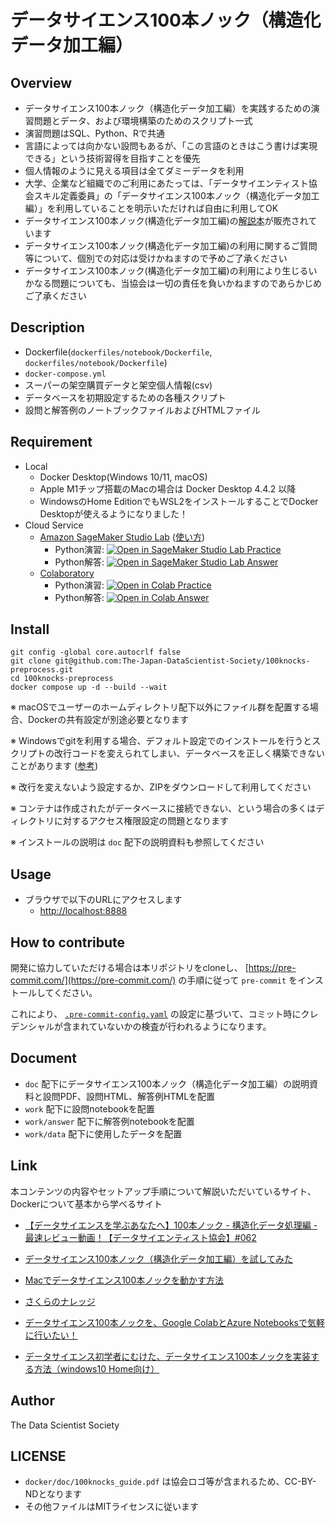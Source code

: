 # データサイエンス100本ノック（構造化データ加工編）

## Overview
- データサイエンス100本ノック（構造化データ加工編）を実践するための演習問題とデータ、および環境構築のためのスクリプト一式
- 演習問題はSQL、Python、Rで共通
- 言語によっては向かない設問もあるが、「この言語のときはこう書けば実現できる」という技術習得を目指すことを優先
- 個人情報のように見える項目は全てダミーデータを利用
- 大学、企業など組織でのご利用にあたっては、「データサイエンティスト協会スキル定義委員」の「データサイエンス100本ノック（構造化データ加工編）」を利用していることを明示いただければ自由に利用してOK
- データサイエンス100本ノック(構造化データ加工編)の[解説本](https://www.amazon.co.jp/dp/4802613563)が販売されています
- データサイエンス100本ノック(構造化データ加工編)の利用に関するご質問等について、個別での対応は受けかねますので予めご了承ください
- データサイエンス100本ノック(構造化データ加工編)の利用により生じるいかなる問題についても、当協会は一切の責任を負いかねますのであらかじめご了承ください

## Description
- Dockerfile(`dockerfiles/notebook/Dockerfile`, `dockerfiles/notebook/Dockerfile`)
- `docker-compose.yml`
- スーパーの架空購買データと架空個人情報(csv)
- データベースを初期設定するための各種スクリプト
- 設問と解答例のノートブックファイルおよびHTMLファイル

## Requirement
- Local
  - Docker Desktop(Windows 10/11, macOS)
  - Apple M1チップ搭載のMacの場合は Docker Desktop 4.4.2 以降
  - WindowsのHome EditionでもWSL2をインストールすることでDocker Desktopが使えるようになりました！
- Cloud Service
  - [Amazon SageMaker Studio Lab](https://studiolab.sagemaker.aws/) ([使い方](https://github.com/aws-sagemaker-jp/awesome-studio-lab-jp/blob/main/README_usage.md))
    - Python演習: [![Open in SageMaker Studio Lab Practice](https://studiolab.sagemaker.aws/studiolab.svg)](https://studiolab.sagemaker.aws/import/github/The-Japan-DataScientist-Society/100knocks-preprocess/blob/master/docker/work/preprocess_knock_Python.ipynb)
    - Python解答: [![Open in SageMaker Studio Lab Answer](https://studiolab.sagemaker.aws/studiolab.svg)](https://studiolab.sagemaker.aws/import/github/The-Japan-DataScientist-Society/100knocks-preprocess/blob/master/docker/work/answer/ans_preprocess_knock_Python.ipynb)
  - [Colaboratory](https://colab.research.google.com/)
    - Python演習: [![Open in Colab Practice](https://colab.research.google.com/assets/colab-badge.svg)](https://colab.research.google.com/github/The-Japan-DataScientist-Society/100knocks-preprocess/blob/master/docker/work/preprocess_knock_Python.ipynb)
    - Python解答: [![Open in Colab Answer](https://colab.research.google.com/assets/colab-badge.svg)](https://colab.research.google.com/github/The-Japan-DataScientist-Society/100knocks-preprocess/blob/master/docker/work/answer/ans_preprocess_knock_Python.ipynb)

## Install
```shell
git config -global core.autocrlf false
git clone git@github.com:The-Japan-DataScientist-Society/100knocks-preprocess.git
cd 100knocks-preprocess
docker compose up -d --build --wait
```

※ macOSでユーザーのホームディレクトリ配下以外にファイル群を配置する場合、Dockerの共有設定が別途必要となります

※ Windowsでgitを利用する場合、デフォルト設定でのインストールを行うとスクリプトの改行コードを変えられてしまい、データベースを正しく構築できないことがあります ([参考](https://github.com/The-Japan-DataScientist-Society/100knocks-preprocess/issues/1#issue-640590032))

※ 改行を変えないよう設定するか、ZIPをダウンロードして利用してください

※ コンテナは作成されたがデータベースに接続できない、という場合の多くはディレクトリに対するアクセス権限設定の問題となります

※ インストールの説明は `doc` 配下の説明資料も参照してください

## Usage
- ブラウザで以下のURLにアクセスします
  - [http://localhost:8888](http://localhost:8888)

## How to contribute
開発に協力していただける場合は本リポジトリをcloneし、 [https://pre-commit.com/](https://pre-commit.com/) の手順に従って `pre-commit` をインストールしてください。

これにより、 [`.pre-commit-config.yaml`](.pre-commit-config.yaml) の設定に基づいて、コミット時にクレデンシャルが含まれていないかの検査が行われるようになります。

## Document
- `doc` 配下にデータサイエンス100本ノック（構造化データ加工編）の説明資料と設問PDF、設問HTML、解答例HTMLを配置
- `work` 配下に設問notebookを配置
- `work/answer` 配下に解答例notebookを配置
- `work/data` 配下に使用したデータを配置

## Link
本コンテンツの内容やセットアップ手順について解説いただいているサイト、Dockerについて基本から学べるサイト

- [【データサイエンスを学ぶあなたへ】100本ノック - 構造化データ処理編 - 最速レビュー動画！【データサイエンティスト協会】#062](https://www.youtube.com/watch?v=fAyj0V2iAc4)

- [データサイエンス100本ノック（構造化データ加工編）を試してみた](https://qrunch.net/@hanar/entries/kSZfFS1MXK8H7U7x)

- [Macでデータサイエンス100本ノックを動かす方法](https://qiita.com/karaage0703/items/1b18b1f4ab65d35afb5f)

- [さくらのナレッジ](https://knowledge.sakura.ad.jp/13265/)

- [データサイエンス100本ノックを、Google ColabとAzure Notebooksで気軽に行いたい！](https://qiita.com/noguhiro2002/items/de49db61b69c3dbc9282)

- [データサイエンス初学者にむけた、データサイエンス100本ノックを実装する方法（windows10 Home向け）](https://qiita.com/syuki-read/items/714fe66bf5c16b8a7407#comment-394d2f7656bd5b977e11)

## Author
The Data Scientist Society

## LICENSE
- `docker/doc/100knocks_guide.pdf` は協会ロゴ等が含まれるため、CC-BY-NDとなります
- その他ファイルはMITライセンスに従います
